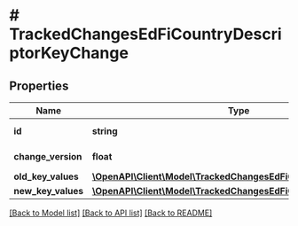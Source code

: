 # # TrackedChangesEdFiCountryDescriptorKeyChange

## Properties

Name | Type | Description | Notes
------------ | ------------- | ------------- | -------------
**id** | **string** | Resource identifier | [optional]
**change_version** | **float** | Change version | [optional]
**old_key_values** | [**\OpenAPI\Client\Model\TrackedChangesEdFiCountryDescriptorKey**](TrackedChangesEdFiCountryDescriptorKey.md) |  | [optional]
**new_key_values** | [**\OpenAPI\Client\Model\TrackedChangesEdFiCountryDescriptorKey**](TrackedChangesEdFiCountryDescriptorKey.md) |  | [optional]

[[Back to Model list]](../../README.md#models) [[Back to API list]](../../README.md#endpoints) [[Back to README]](../../README.md)
